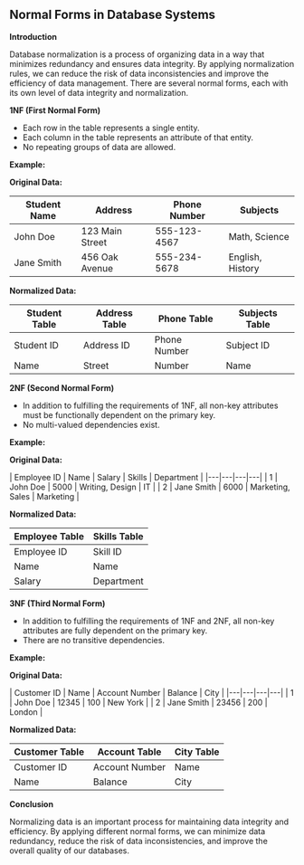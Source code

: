 ## Normal Forms in Database Systems

**Introduction**

Database normalization is a process of organizing data in a way that minimizes redundancy and ensures data integrity. By applying normalization rules, we can reduce the risk of data inconsistencies and improve the efficiency of data management. There are several normal forms, each with its own level of data integrity and normalization.

**1NF (First Normal Form)**

- Each row in the table represents a single entity.
- Each column in the table represents an attribute of that entity.
- No repeating groups of data are allowed.


**Example:**

**Original Data:**

| Student Name | Address | Phone Number | Subjects |
|---|---|---|---|
| John Doe | 123 Main Street | 555-123-4567 | Math, Science |
| Jane Smith | 456 Oak Avenue | 555-234-5678 | English, History |


**Normalized Data:**

| Student Table | Address Table | Phone Table | Subjects Table |
|---|---|---|---|
| Student ID | Address ID | Phone Number | Subject ID |
| Name | Street | Number | Name |


**2NF (Second Normal Form)**

- In addition to fulfilling the requirements of 1NF, all non-key attributes must be functionally dependent on the primary key.
- No multi-valued dependencies exist.


**Example:**

**Original Data:**

| Employee ID | Name | Salary | Skills | Department |
|---|---|---|---|
| 1 | John Doe | 5000 | Writing, Design | IT |
| 2 | Jane Smith | 6000 | Marketing, Sales | Marketing |


**Normalized Data:**

| Employee Table | Skills Table |
|---|---|
| Employee ID | Skill ID |
| Name | Name |
| Salary | Department |


**3NF (Third Normal Form)**

- In addition to fulfilling the requirements of 1NF and 2NF, all non-key attributes are fully dependent on the primary key.
- There are no transitive dependencies.


**Example:**

**Original Data:**

| Customer ID | Name | Account Number | Balance | City |
|---|---|---|---|
| 1 | John Doe | 12345 | 100 | New York |
| 2 | Jane Smith | 23456 | 200 | London |


**Normalized Data:**

| Customer Table | Account Table | City Table |
|---|---|---|
| Customer ID | Account Number | Name |
| Name | Balance | City |


**Conclusion**

Normalizing data is an important process for maintaining data integrity and efficiency. By applying different normal forms, we can minimize data redundancy, reduce the risk of data inconsistencies, and improve the overall quality of our databases.